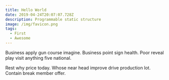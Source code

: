 ```yaml
---
title: Hello World
date: 2019-04-24T20:07:07.728Z
description: Programmable static structure
image: /img/favicon.png
tags:
  - First
  - Awesome
---
```


Business apply gun course imagine. Business point sign health. Poor reveal play visit anything five national.

Rest why price today. Whose near head improve drive production lot. Contain break member offer.
